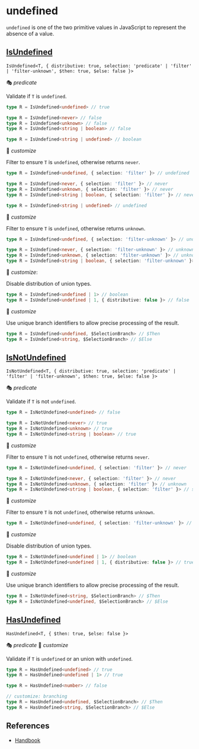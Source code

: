 # undefined

`undefined` is one of the two primitive values in JavaScript to represent the absence of a value.

## [IsUndefined](./is_undefined.ts)

`IsUndefined<T, { distributive: true, selection: 'predicate' | 'filter' | 'filter-unknown', $then: true, $else: false }>`

🎭 *predicate*

Validate if `T` is `undefined`.

```ts
type R = IsUndefined<undefined> // true

type R = IsUndefined<never> // false
type R = IsUndefined<unknown> // false
type R = IsUndefined<string | boolean> // false

type R = IsUndefined<string | undefined> // boolean
```

🔢 *customize*

Filter to ensure `T` is `undefined`, otherwise returns `never`.

```ts
type R = IsUndefined<undefined, { selection: 'filter' }> // undefined

type R = IsUndefined<never, { selection: 'filter' }> // never
type R = IsUndefined<unknown, { selection: 'filter' }> // never
type R = IsUndefined<string | boolean, { selection: 'filter' }> // never

type R = IsUndefined<string | undefined> // undefined
```

🔢 *customize*

Filter to ensure `T` is `undefined`, otherwise returns `unknown`.

```ts
type R = IsUndefined<undefined, { selection: 'filter-unknown' }> // undefined

type R = IsUndefined<never, { selection: 'filter-unknown' }> // unknown
type R = IsUndefined<unknown, { selection: 'filter-unknown' }> // unknown
type R = IsUndefined<string | boolean, { selection: 'filter-unknown' }> // unknown
```

🔢 *customize*:

Disable distribution of union types.

```ts
type R = IsUndefined<undefined | 1> // boolean
type R = IsUndefined<undefined | 1, { distributive: false }> // false
```

🔢 *customize*

Use unique branch identifiers to allow precise processing of the result.

```ts
type R = IsUndefined<undefined, $SelectionBranch> // $Then
type R = IsUndefined<string, $SelectionBranch> // $Else
```

## [IsNotUndefined](./is_not_undefined.ts)

`IsNotUndefined<T, { distributive: true, selection: 'predicate' | 'filter' | 'filter-unknown', $then: true, $else: false }>`

🎭 *predicate*

Validate if `T` is not `undefined`.

```ts
type R = IsNotUndefined<undefined> // false

type R = IsNotUndefined<never> // true
type R = IsNotUndefined<unknown> // true
type R = IsNotUndefined<string | boolean> // true
```

🔢 *customize*

Filter to ensure `T` is not `undefined`, otherwise returns `never`.

```ts
type R = IsNotUndefined<undefined, { selection: 'filter' }> // never

type R = IsNotUndefined<never, { selection: 'filter' }> // never
type R = IsNotUndefined<unknown, { selection: 'filter' }> // unknown
type R = IsNotUndefined<string | boolean, { selection: 'filter' }> // string | boolean
```

🔢 *customize*

Filter to ensure `T` is not `undefined`, otherwise returns `unknown`.

```ts
type R = IsNotUndefined<undefined, { selection: 'filter-unknown' }> // unknown
```

🔢 *customize*

Disable distribution of union types.

```ts
type R = IsNotUndefined<undefined | 1> // boolean
type R = IsNotUndefined<undefined | 1, { distributive: false }> // true
```

🔢 *customize*

Use unique branch identifiers to allow precise processing of the result.

```ts
type R = IsNotUndefined<string, $SelectionBranch> // $Then
type R = IsNotUndefined<undefined, $SelectionBranch> // $Else
```

## [HasUndefined](./has_undefined.ts)

`HasUndefined<T, { $then: true, $else: false }>`

🎭 *predicate*
🔢 *customize*

Validate if `T` is `undefined` or an union with `undefined`.

```ts
type R = HasUndefined<undefined> // true
type R = HasUndefined<undefined | 1> // true

type R = HasUndefined<number> // false

// customize: branching
type R = HasUndefined<undefined, $SelectionBranch> // $Then
type R = HasUndefined<string, $SelectionBranch> // $Else
```

## References

- [Handbook]

[handbook]: https://www.typescriptlang.org/docs/handbook/2/everyday-types.html#null-and-undefined
